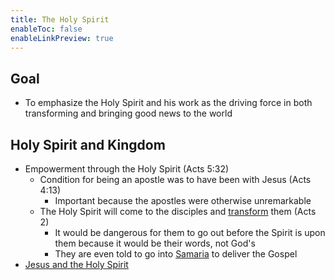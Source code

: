 ```yaml
---
title: The Holy Spirit
enableToc: false
enableLinkPreview: true
---
```


## Goal

- To emphasize the Holy Spirit and his work as the driving force in both transforming and bringing good news to the world

## Holy Spirit and Kingdom

- Empowerment through the Holy Spirit (Acts 5:32)
  - Condition for being an apostle was to have been with Jesus (Acts 4:13)
    - Important because the apostles were otherwise unremarkable
  - The Holy Spirit will come to the disciples and <u>transform</u> them (Acts 2)
    - It would be dangerous for them to go out before the Spirit is upon them because it would be their words, not God's
    - They are even told to go into <u>Samaria</u> to deliver the Gospel
- [Jesus and the Holy Spirit](notes/Spring%202023/World%20Christian/Class%20Notes/Jesus%20and%20the%20Holy%20Spirit.md)

